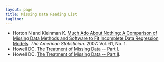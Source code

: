 ```yaml
---
layout: page
title: Missing Data Reading List
tagline: 
---
```



* Horton N and Kleinman K. [Much Ado About Nothing: A Comparison of Missing Data Methods and Software to Fit Incomplete Data Regression Models](http://www.math.smith.edu/~nhorton/muchado.pdf). _The American Statistician_. 2007: Vol. 61, No. 1.
* Howell DC. [The Treatment of Missing Data -- Part I](https://www.uvm.edu/~dhowell/StatPages/Missing_Data/Missing.html).
* Howell DC. [The Treatment of Missing Data -- Part II](https://www.uvm.edu/~dhowell/StatPages/Missing_Data/Missing-Part-Two.html).
